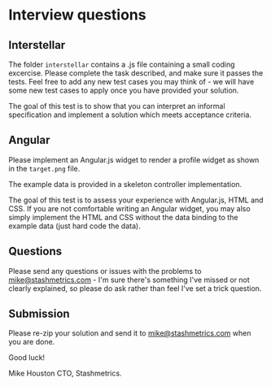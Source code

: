 # Interview questions

## Interstellar

The folder `interstellar` contains a .js file containing a small coding excercise.
Please complete the task described, and make sure it passes the tests. Feel free to add
any new test cases you may think of - we will have some new test cases to apply once you have
provided your solution.

The goal of this test is to show that you can interpret an informal specification and
implement a solution which meets acceptance criteria.

## Angular

Please implement an Angular.js widget to render a profile widget as shown in the `target.png`
file.

The example data is provided in a skeleton controller implementation.

The goal of this test is to assess your experience with Angular.js, HTML and CSS. If you are
not comfortable writing an Angular widget, you may also simply implement the HTML and CSS
without the data binding to the example data (just hard code the data).

## Questions

Please send any questions or issues with the problems to <mike@stashmetrics.com> - I'm sure there's
something I've missed or not clearly explained, so please do ask rather than feel I've set a
trick question.

## Submission

Please re-zip your solution and send it to <mike@stashmetrics.com> when you are done.

Good luck!

Mike Houston
CTO, Stashmetrics.
